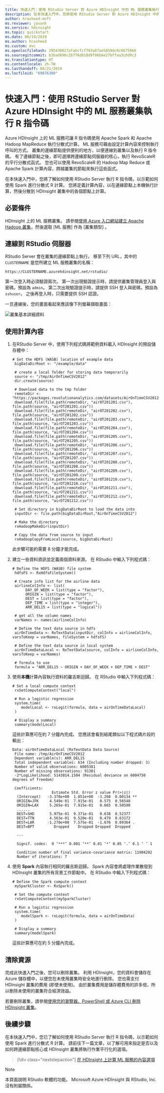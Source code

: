 ```yaml
---
title: 快速入門：使用 RStudio Server 對 Azure HDInsight 中的 ML 服務叢集執行 R 指令碼
description: 在本快速入門中，您將使用 RStudio Server 對 Azure HDInsight 中的 ML 服務叢集執行 R 指令碼。
author: hrasheed-msft
ms.reviewer: jasonh
ms.service: hdinsight
ms.topic: quickstart
ms.date: 06/19/2019
ms.author: hrasheed
ms.custom: mvc
ms.openlocfilehash: 295430027afabcfcf793a87ae5859dc9c6675966
ms.sourcegitcommit: b3bad696c2b776d018d9f06b6e27bffaa3c0d9c3
ms.translationtype: HT
ms.contentlocale: zh-TW
ms.lasthandoff: 08/21/2019
ms.locfileid: "69876300"
---
```

# <a name="quickstart-execute-an-r-script-on-an-ml-services-cluster-in-azure-hdinsight-using-rstudio-server"></a>快速入門：使用 RStudio Server 對 Azure HDInsight 中的 ML 服務叢集執行 R 指令碼

Azure HDInsight 上的 ML 服務可讓 R 指令碼使用 Apache Spark 和 Apache Hadoop MapReduce 執行分散式計算。 ML 服務可藉由設定計算內容來控制執行呼叫的方式。 叢集的邊緣節點提供便利的地方，以便連線到叢集以及執行 R 指令碼。 有了邊緣節點之後，即可選擇跨邊緣節點伺服器的核心，執行 RevoScaleR 的平行分散式函式。 您也可以使用 RevoScaleR 的 Hadoop Map Reduce 或 Apache Spark 計算內容，跨越叢集的節點來執行這些函式。

在本快速入門中，您將了解如何使用 RStudio Server 執行 R 指令碼，以示範如何使用 Spark 進行分散式 R 計算。 您將定義計算內容，以在邊緣節點上本機執行計算，然後分散到 HDInsight 叢集中的各個節點上計算。

## <a name="prerequisite"></a>必要條件

HDInsight 上的 ML 服務叢集。 請參閱[使用 Azure 入口網站建立 Apache Hadoop 叢集](../hdinsight-hadoop-create-linux-clusters-portal.md)，然後選取 [ML 服務]  作為 [叢集類型]  。

## <a name="connect-to-rstudio-server"></a>連線到 RStudio 伺服器

RStudio Server 會在叢集的邊緣節點上執行。 移至下列 URL，其中的 `CLUSTERNAME` 是您所建立 ML 服務叢集的名稱：

```
https://CLUSTERNAME.azurehdinsight.net/rstudio/
```

第一次登入時必須驗證兩次。 第一次出現驗證提示時，請提供叢集管理員登入與密碼，預設為 `admin`。 第二次出現驗證提示時，請提供 SSH 登入與密碼，預設為 `sshuser`。 之後再登入時，只需要提供 SSH 認證。

一旦連線後，您的畫面看起來應該像下列螢幕擷取畫面：

![叢集基本詳細資料](./media/ml-services-quickstart-job-rstudio/connect-to-r-studio.png)

## <a name="use-a-compute-context"></a>使用計算內容

1. 在RStudio Server 中，使用下列程式碼將範例資料載入 HDInsight 的預設儲存體中：

    ```RStudio
    # Set the HDFS (WASB) location of example data
     bigDataDirRoot <- "/example/data"
    
     # create a local folder for storing data temporarily
     source <- "/tmp/AirOnTimeCSV2012"
     dir.create(source)
    
     # Download data to the tmp folder
     remoteDir <- "https://packages.revolutionanalytics.com/datasets/AirOnTimeCSV2012"
     download.file(file.path(remoteDir, "airOT201201.csv"), file.path(source, "airOT201201.csv"))
     download.file(file.path(remoteDir, "airOT201202.csv"), file.path(source, "airOT201202.csv"))
     download.file(file.path(remoteDir, "airOT201203.csv"), file.path(source, "airOT201203.csv"))
     download.file(file.path(remoteDir, "airOT201204.csv"), file.path(source, "airOT201204.csv"))
     download.file(file.path(remoteDir, "airOT201205.csv"), file.path(source, "airOT201205.csv"))
     download.file(file.path(remoteDir, "airOT201206.csv"), file.path(source, "airOT201206.csv"))
     download.file(file.path(remoteDir, "airOT201207.csv"), file.path(source, "airOT201207.csv"))
     download.file(file.path(remoteDir, "airOT201208.csv"), file.path(source, "airOT201208.csv"))
     download.file(file.path(remoteDir, "airOT201209.csv"), file.path(source, "airOT201209.csv"))
     download.file(file.path(remoteDir, "airOT201210.csv"), file.path(source, "airOT201210.csv"))
     download.file(file.path(remoteDir, "airOT201211.csv"), file.path(source, "airOT201211.csv"))
     download.file(file.path(remoteDir, "airOT201212.csv"), file.path(source, "airOT201212.csv"))
    
     # Set directory in bigDataDirRoot to load the data into
     inputDir <- file.path(bigDataDirRoot,"AirOnTimeCSV2012")
    
     # Make the directory
     rxHadoopMakeDir(inputDir)
    
     # Copy the data from source to input
     rxHadoopCopyFromLocal(source, bigDataDirRoot)
    ```

    此步驟可能約需要 8 分鐘才能完成。

1. 建立一些資料資訊並定義兩個資料來源。 在 RStudio 中輸入下列程式碼：

    ```RStudio
    # Define the HDFS (WASB) file system
     hdfsFS <- RxHdfsFileSystem()
    
     # Create info list for the airline data
     airlineColInfo <- list(
          DAY_OF_WEEK = list(type = "factor"),
          ORIGIN = list(type = "factor"),
          DEST = list(type = "factor"),
          DEP_TIME = list(type = "integer"),
          ARR_DEL15 = list(type = "logical"))
    
     # get all the column names
     varNames <- names(airlineColInfo)
    
     # Define the text data source in hdfs
     airOnTimeData <- RxTextData(inputDir, colInfo = airlineColInfo, varsToKeep = varNames, fileSystem = hdfsFS)
    
     # Define the text data source in local system
     airOnTimeDataLocal <- RxTextData(source, colInfo = airlineColInfo, varsToKeep = varNames)
    
     # formula to use
     formula = "ARR_DEL15 ~ ORIGIN + DAY_OF_WEEK + DEP_TIME + DEST"
    ```

1. 使用**本機**計算內容執行資料的羅吉斯迴歸。 在 RStudio 中輸入下列程式碼：

    ```RStudio
    # Set a local compute context
     rxSetComputeContext("local")
    
     # Run a logistic regression
     system.time(
        modelLocal <- rxLogit(formula, data = airOnTimeDataLocal)
     )
    
     # Display a summary
     summary(modelLocal)
    ```

    這些計算應可在約 7 分鐘內完成。 您應該會看到結尾類似以下程式碼片段的輸出：

    ```output
    Data: airOnTimeDataLocal (RxTextData Data Source)
     File name: /tmp/AirOnTimeCSV2012
     Dependent variable(s): ARR_DEL15
     Total independent variables: 634 (Including number dropped: 3)
     Number of valid observations: 6005381
     Number of missing observations: 91381
     -2*LogLikelihood: 5143814.1504 (Residual deviance on 6004750 degrees of freedom)
    
     Coefficients:
                      Estimate Std. Error z value Pr(>|z|)
      (Intercept)   -3.370e+00  1.051e+00  -3.208  0.00134 **
      ORIGIN=JFK     4.549e-01  7.915e-01   0.575  0.56548
      ORIGIN=LAX     5.265e-01  7.915e-01   0.665  0.50590
      ......
      DEST=SHD       5.975e-01  9.371e-01   0.638  0.52377
      DEST=TTN       4.563e-01  9.520e-01   0.479  0.63172
      DEST=LAR      -1.270e+00  7.575e-01  -1.676  0.09364 .
      DEST=BPT         Dropped    Dropped Dropped  Dropped
    
      ---
    
      Signif. codes:  0 ‘***’ 0.001 ‘**’ 0.01 ‘*’ 0.05 ‘.’ 0.1 ‘ ’ 1
    
      Condition number of final variance-covariance matrix: 11904202
      Number of iterations: 7
    ```

1. 使用 **Spark** 內容執行相同的羅吉斯迴歸。 Spark 內容會將處理作業散發到 HDInsight 叢集的所有背景工作節點中。 在 RStudio 中輸入下列程式碼：

    ```RStudio
    # Define the Spark compute context
     mySparkCluster <- RxSpark()
    
     # Set the compute context
     rxSetComputeContext(mySparkCluster)
    
     # Run a logistic regression
     system.time(  
        modelSpark <- rxLogit(formula, data = airOnTimeData)
     )
    
     # Display a summary
     summary(modelSpark)
    ```

    這些計算應可在約 5 分鐘內完成。

## <a name="clean-up-resources"></a>清除資源

完成此快速入門之後，您可以刪除叢集。 利用 HDInsight，您的資料會儲存在 Azure 儲存體中，以便您在未使用叢集時安全地進行刪除。 您也需支付 HDInsight 叢集的費用 (即使未使用)。 由於叢集費用是儲存體費用的許多倍，所以刪除未使用的叢集符合經濟效益。

若要刪除叢集，請參閱[使用您的瀏覽器、PowerShell 或 Azure CLI 刪除 HDInsight 叢集](../hdinsight-delete-cluster.md)。

## <a name="next-steps"></a>後續步驟

在本快速入門中，您已了解如何使用 RStudio Server 執行 R 指令碼，以示範如何使用 Spark 進行分散式 R 計算。  請前往下一篇文章，以了解可用來指定是否以及如何跨邊緣節點核心或 HDInsight 叢集將執行作業平行化的選項。

> [!div class="nextstepaction"]
>[在 HDInsight 上計算 ML 服務的內容選項](./r-server-compute-contexts.md)

> [!NOTE]
> 本頁面說明 RStudio 軟體的功能。 Microsoft Azure HDInsight 與 RStudio, Inc. 沒有附屬關係。
